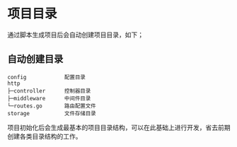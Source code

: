 # 项目目录

通过脚本生成项目后会自动创建项目目录，如下；

## 自动创建目录
```
config            配置目录
http           
├─controller      控制器目录
├─middleware      中间件目录
└─routes.go       路由配置文件
storage           文件存储目录
```

项目初始化后会生成最基本的项目目录结构，可以在此基础上进行开发，省去前期创建各类目录结构的工作。